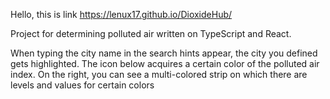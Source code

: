 Hello, this is link https://lenux17.github.io/DioxideHub/

Project for determining polluted air written on TypeScript and React.

When typing the city name in the search hints appear, the city you defined gets highlighted. The icon below acquires a certain color of the polluted air index. On the right, you can see a multi-colored strip on which there are levels and values for certain colors
